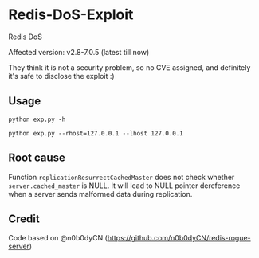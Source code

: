 # Redis-DoS-Exploit

Redis DoS

Affected version: v2.8-7.0.5 (latest till now)

They think it is not a security problem, so no CVE assigned, and definitely it's safe to disclose the exploit :) 

## Usage
```
python exp.py -h

python exp.py --rhost=127.0.0.1 --lhost 127.0.0.1
```

## Root cause
Function `replicationResurrectCachedMaster` does not check whether `server.cached_master` is NULL. It will lead to NULL pointer dereference when a server sends malformed data during replication. 

## Credit
Code based on @n0b0dyCN (https://github.com/n0b0dyCN/redis-rogue-server)